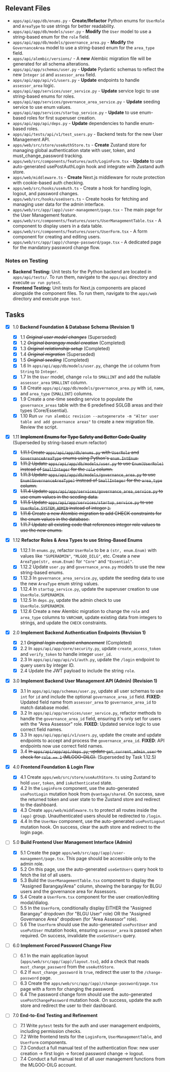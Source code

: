 ## Relevant Files

- `apps/api/app/db/enums.py` - **Create/Refactor** Python enums for `UserRole` and `AreaType` to use strings for better readability.
- `apps/api/app/db/models/user.py` - **Modify** the `User` model to use a string-based enum for the `role` field.
- `apps/api/app/db/models/governance_area.py` - **Modify** the `GovernanceArea` model to use a string-based enum for the `area_type` field.
- `apps/api/alembic/versions/` - A **new** Alembic migration file will be generated for all schema alterations.
- `apps/api/app/schemas/user.py` - **Update** Pydantic schemas to reflect the new `Integer` `id` and `assessor_area` field.
- `apps/api/app/api/v1/users.py` - **Update** endpoints to handle `assessor_area` logic.
- `apps/api/app/services/user_service.py` - **Update** service logic to use string-based enums for roles.
- `apps/api/app/services/governance_area_service.py` - **Update** seeding service to use enum values.
- `apps/api/app/services/startup_service.py` - **Update** to use enum-based roles for first superuser creation.
- `apps/api/app/api/deps.py` - **Update** dependencies to handle enum-based roles.
- `apps/api/tests/api/v1/test_users.py` - Backend tests for the new User Management API.
- `apps/web/src/store/useAuthStore.ts` - **Create** Zustand store for managing global authentication state with user, token, and must_change_password tracking.
- `apps/web/src/components/features/auth/LoginForm.tsx` - **Update** to use auto-generated usePostAuthLogin hook and integrate with Zustand auth store.
- `apps/web/middleware.ts` - **Create** Next.js middleware for route protection with cookie-based auth checking.
- `apps/web/src/hooks/useAuth.ts` - Create a hook for handling login, logout, and password changes.
- `apps/web/src/hooks/useUsers.ts` - Create hooks for fetching and managing user data for the admin interface.
- `apps/web/src/app/(app)/user-management/page.tsx` - The main page for the User Management feature.
- `apps/web/src/components/features/users/UserManagementTable.tsx` - A component to display users in a data table.
- `apps/web/src/components/features/users/UserForm.tsx` - A form component for creating and editing users.
- `apps/web/src/app/(app)/change-password/page.tsx` - A dedicated page for the mandatory password change flow.

### Notes on Testing

- **Backend Testing:** Unit tests for the Python backend are located in `apps/api/tests/`. To run them, navigate to the `apps/api` directory and execute `uv run pytest`.
- **Frontend Testing:** Unit tests for Next.js components are placed alongside the component files. To run them, navigate to the `apps/web` directory and execute `pnpm test`.

## Tasks

- [x] 1.0 **Backend Foundation & Database Schema (Revision 1)**

  - [x] 1.1 ~~_Original user model changes_~~ (Superseded)
  - [x] 1.2 ~~_Original barangay model creation_~~ (Completed)
  - [x] 1.3 ~~_Original relationship setup_~~ (Completed)
  - [x] 1.4 ~~_Original migration_~~ (Superseded)
  - [x] 1.5 ~~_Original seeding_~~ (Completed)
  - [x] 1.6 In `apps/api/app/db/models/user.py`, change the `id` column from `String` to `Integer`.
  - [x] 1.7 In the `User` model, change `role` to `SMALLINT` and add the nullable `assessor_area` `SMALLINT` column.
  - [x] 1.8 Create `apps/api/app/db/models/governance_area.py` with `id`, `name`, and `area_type` (`SMALLINT`) columns.
  - [x] 1.9 Create a one-time seeding service to populate the `governance_areas` table with the 6 predefined SGLGB areas and their types (Core/Essential).
  - [x] 1.10 Run `uv run alembic revision --autogenerate -m "Alter user table and add governance areas"` to create a new migration file. Review the script.

- [x] 1.11 ~~**Implement Enums for Type Safety and Better Code Quality**~~ (Superseded by string-based enum refactor)

  - [x] ~~1.11.1 Create `apps/api/app/db/enums.py` with `UserRole` and `GovernanceAreaType` enums using Python's `enum.IntEnum`.~~
  - [x] ~~1.11.2 Update `apps/api/app/db/models/user.py` to use `Enum(UserRole)` instead of `SmallInteger` for the `role` column.~~
  - [x] ~~1.11.3 Update `apps/api/app/db/models/governance_area.py` to use `Enum(GovernanceAreaType)` instead of `SmallInteger` for the `area_type` column.~~
  - [x] ~~1.11.4 Update `apps/api/app/services/governance_area_service.py` to use enum values in the seeding data.~~
  - [x] ~~1.11.5 Update `apps/api/app/services/startup_service.py` to use `UserRole.SYSTEM_ADMIN` instead of integer `3`.~~
  - [x] ~~1.11.6 Create a new Alembic migration to add CHECK constraints for the enum values in the database.~~
  - [x] ~~1.11.7 Update all existing code that references integer role values to use the new enums.~~

- [x] 1.12 **Refactor Roles & Area Types to use String-Based Enums**

  - [x] 1.12.1 In `enums.py`, refactor `UserRole` to be a `(str, enum.Enum)` with values like `"SUPERADMIN"`, `"MLGOO_DILG"`, etc. Create a new `AreaType(str, enum.Enum)` for `"Core"` and `"Essential"`.
  - [x] 1.12.2 Update `user.py` and `governance_area.py` models to use the new string-based enums.
  - [x] 1.12.3 In `governance_area_service.py`, update the seeding data to use the new `AreaType` enum string values.
  - [x] 1.12.4 In `startup_service.py`, update the superuser creation to use `UserRole.SUPERADMIN`.
  - [x] 1.12.5 In `deps.py`, update the admin check to use `UserRole.SUPERADMIN`.
  - [x] 1.12.6 Create a new Alembic migration to change the `role` and `area_type` columns to `VARCHAR`, update existing data from integers to strings, and update the `CHECK` constraints.

- [x] 2.0 **Implement Backend Authentication Endpoints (Revision 1)**

  - [x] 2.1 ~~_Original login endpoint enhancement_~~ (Completed)
  - [x] 2.2 In `apps/api/app/core/security.py`, update `create_access_token` and `verify_token` to handle integer `user_id`.
  - [x] 2.3 In `apps/api/app/api/v1/auth.py`, update the `/login` endpoint to query users by integer ID.
  - [x] 2.4 Update the JWT payload to include the string `role`.

- [x] 3.0 **Implement Backend User Management API (Admin) (Revision 1)**

  - [x] 3.1 In `apps/api/app/schemas/user.py`, update all user schemas to use `int` for `id` and include the optional `governance_area_id` field. **FIXED**: Updated field name from `assessor_area` to `governance_area_id` to match database model.
  - [x] 3.2 In `apps/api/app/services/user_service.py`, refactor methods to handle the `governance_area_id` field, ensuring it's only set for users with the "Area Assessor" role. **FIXED**: Updated service logic to use correct field names.
  - [x] 3.3 In `apps/api/app/api/v1/users.py`, update the create and update endpoints to accept and process the `governance_area_id`. **FIXED**: API endpoints now use correct field names.
  - [x] 3.4 ~~In `apps/api/app/api/deps.py`, update `get_current_admin_user` to check for `role == 1` (MLGOO-DILG).~~ (Superseded by Task 1.12.5)

- [x] 4.0 **Frontend Foundation & Login Flow**

  - [x] 4.1 Create `apps/web/src/store/useAuthStore.ts` using Zustand to hold `user`, `token`, and `isAuthenticated` state.
  - [x] 4.2 In the `LoginForm` component, use the auto-generated `usePostLogin` mutation hook from `@vantage/shared`. On success, save the returned token and user state to the Zustand store and redirect to the dashboard.
  - [x] 4.3 Create `apps/web/middleware.ts` to protect all routes inside the `(app)` group. Unauthenticated users should be redirected to `/login`.
  - [x] 4.4 In the `UserNav` component, use the auto-generated `usePostLogout` mutation hook. On success, clear the auth store and redirect to the login page.

- [ ] 5.0 **Build Frontend User Management Interface (Admin)**

  - [x] 5.1 Create the page `apps/web/src/app/(app)/user-management/page.tsx`. This page should be accessible only to the admin role.
  - [x] 5.2 On this page, use the auto-generated `useGetUsers` query hook to fetch the list of all users.
  - [x] 5.3 Build the `UserManagementTable.tsx` component to display the "Assigned Barangay/Area" column, showing the barangay for BLGU users and the governance area for Assessors.
  - [x] 5.4 Create a `UserForm.tsx` component for the user creation/editing modal/dialog.
  - [ ] 5.5 In the `UserForm`, conditionally display EITHER the "Assigned Barangay" dropdown (for "BLGU User" role) OR the "Assigned Governance Area" dropdown (for "Area Assessor" role).
  - [ ] 5.6 The `UserForm` should use the auto-generated `usePostUser` and `usePutUser` mutation hooks, ensuring `assessor_area` is passed when required. On success, invalidate the `useGetUsers` query.

- [ ] 6.0 **Implement Forced Password Change Flow**

  - [ ] 6.1 In the main application layout (`apps/web/src/app/(app)/layout.tsx`), add a check that reads `must_change_password` from the `useAuthStore`.
  - [ ] 6.2 If `must_change_password` is `true`, redirect the user to the `/change-password` page.
  - [ ] 6.3 Create the `apps/web/src/app/(app)/change-password/page.tsx` page with a form for changing the password.
  - [ ] 6.4 The password change form should use the auto-generated `usePostChangePassword` mutation hook. On success, update the auth store and redirect the user to their dashboard.

- [ ] 7.0 **End-to-End Testing and Refinement**
  - [ ] 7.1 Write `pytest` tests for the auth and user management endpoints, including permission checks.
  - [ ] 7.2 Write frontend tests for the `LoginForm`, `UserManagementTable`, and `UserForm` components.
  - [ ] 7.3 Conduct a full manual test of the authentication flow: new user creation -> first login -> forced password change -> logout.
  - [ ] 7.4 Conduct a full manual test of all user management functions from the MLGOO-DILG account.
